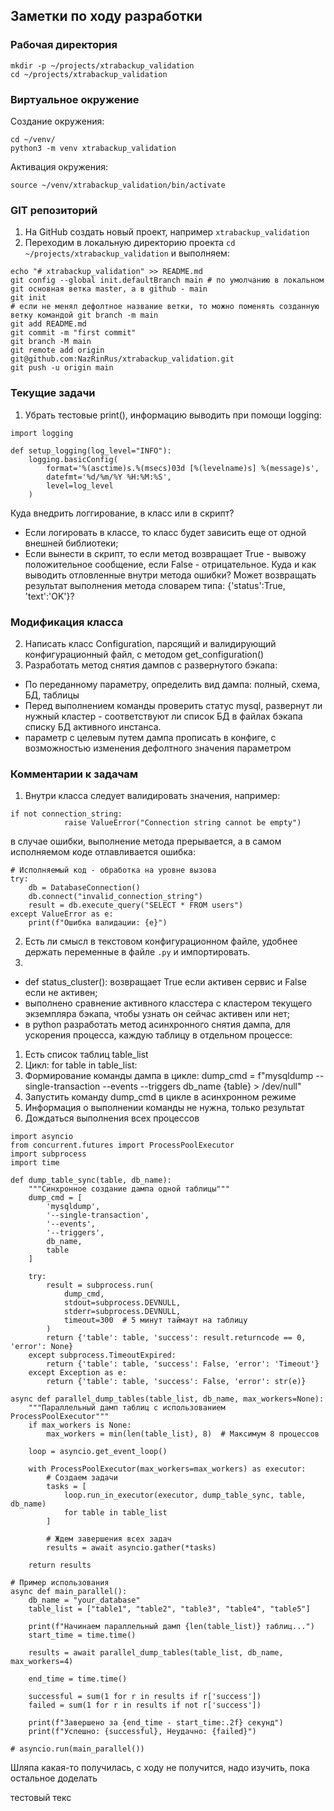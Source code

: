 ## Заметки по ходу разработки
### Рабочая директория
```
mkdir -p ~/projects/xtrabackup_validation
cd ~/projects/xtrabackup_validation
```
### Виртуальное окружение
Создание окружения:
```
cd ~/venv/
python3 -m venv xtrabackup_validation
```
Активация окружения:
```
source ~/venv/xtrabackup_validation/bin/activate
```
### GIT репозиторий
1. На GitHub создать новый проект, например `xtrabackup_validation`
2. Переходим в локальную директорию проекта `cd ~/projects/xtrabackup_validation` и выполняем:
```
echo "# xtrabackup_validation" >> README.md
git config --global init.defaultBranch main # по умолчанию в локальном git основная ветка master, а в github - main
git init
# если не менял дефолтное название ветки, то можно поменять созданную ветку командой git branch -m main
git add README.md
git commit -m "first commit"
git branch -M main
git remote add origin git@github.com:NazRinRus/xtrabackup_validation.git
git push -u origin main
```
### Текущие задачи
1. Убрать тестовые print(), информацию выводить при помощи logging:
```
import logging

def setup_logging(log_level="INFO"):
    logging.basicConfig(
        format='%(asctime)s.%(msecs)03d [%(levelname)s] %(message)s',
        datefmt='%d/%m/%Y %H:%M:%S',
        level=log_level
    )
```
Куда внедрить логгирование, в класс или в скрипт?
- Если логировать в классе, то класс будет зависить еще от одной внешней библиотеки;
- Если вынести в скрипт, то если метод возвращает True - вывожу положительное сообщение, если False - отрицательное. Куда и как выводить отловленные внутри метода ошибки? Может возвращать результат выполнения метода словарем типа: {'status':True, 'text':'OK'}?

### Модификация класса
2. Написать класс Configuration, парсящий и валидирующий конфигурационный файл, с методом get_configuration()
3. Разработать метод снятия дампов с развернутого бэкапа:
- По переданному параметру, определить вид дампа: полный, схема, БД, таблицы
- Перед выполнением команды проверить статус mysql, развернут ли нужный кластер - соответствуют ли список БД в файлах бэкапа списку БД активного инстанса.
- параметр с целевым путем дампа прописать в конфиге, с возможностью изменения дефолтного значения параметром

### Комментарии к задачам
1. Внутри класса следует валидировать значения, например:
```
if not connection_string:
            raise ValueError("Connection string cannot be empty")
```
в случае ошибки, выполнение метода прерывается, а в самом исполняемом коде отлавливается ошибка:
```
# Исполняемый код - обработка на уровне вызова
try:
    db = DatabaseConnection()
    db.connect("invalid_connection_string")
    result = db.execute_query("SELECT * FROM users")
except ValueError as e:
    print(f"Ошибка валидации: {e}")
```
2. Есть ли смысл в текстовом конфигурационном файле, удобнее держать переменные в файле `.py` и импортировать.
3. 
- def status_cluster(): возвращает True если активен сервис и False если не активен;
- выполнено сравнение активного класстера с кластером текущего экземпляра бэкапа, чтобы узнать он сейчас активен или нет;
- в python разработать метод асинхронного снятия дампа, для ускорения процесса, каждую таблицу в отдельном процессе:
1. Есть список таблиц table_list
2. Цикл: for table in table_list:
3. Формирование команды дампа в цикле: dump_cmd = f"mysqldump --single-transaction --events --triggers db_name {table} > /dev/null"
4. Запустить команду dump_cmd в цикле в асинхронном режиме
5. Информация о выполнении команды не нужна, только результат
6. Дождаться выполнения всех процессов
```
import asyncio
from concurrent.futures import ProcessPoolExecutor
import subprocess
import time

def dump_table_sync(table, db_name):
    """Синхронное создание дампа одной таблицы"""
    dump_cmd = [
        'mysqldump',
        '--single-transaction',
        '--events',
        '--triggers',
        db_name,
        table
    ]
    
    try:
        result = subprocess.run(
            dump_cmd,
            stdout=subprocess.DEVNULL,
            stderr=subprocess.DEVNULL,
            timeout=300  # 5 минут таймаут на таблицу
        )
        return {'table': table, 'success': result.returncode == 0, 'error': None}
    except subprocess.TimeoutExpired:
        return {'table': table, 'success': False, 'error': 'Timeout'}
    except Exception as e:
        return {'table': table, 'success': False, 'error': str(e)}

async def parallel_dump_tables(table_list, db_name, max_workers=None):
    """Параллельный дамп таблиц с использованием ProcessPoolExecutor"""
    if max_workers is None:
        max_workers = min(len(table_list), 8)  # Максимум 8 процессов
    
    loop = asyncio.get_event_loop()
    
    with ProcessPoolExecutor(max_workers=max_workers) as executor:
        # Создаем задачи
        tasks = [
            loop.run_in_executor(executor, dump_table_sync, table, db_name)
            for table in table_list
        ]
        
        # Ждем завершения всех задач
        results = await asyncio.gather(*tasks)
    
    return results

# Пример использования
async def main_parallel():
    db_name = "your_database"
    table_list = ["table1", "table2", "table3", "table4", "table5"]
    
    print(f"Начинаем параллельный дамп {len(table_list)} таблиц...")
    start_time = time.time()
    
    results = await parallel_dump_tables(table_list, db_name, max_workers=4)
    
    end_time = time.time()
    
    successful = sum(1 for r in results if r['success'])
    failed = sum(1 for r in results if not r['success'])
    
    print(f"Завершено за {end_time - start_time:.2f} секунд")
    print(f"Успешно: {successful}, Неудачно: {failed}")

# asyncio.run(main_parallel())
```
Шляпа какая-то получилась, с ходу не получится, надо изучить, пока остальное доделать

тестовый текс
